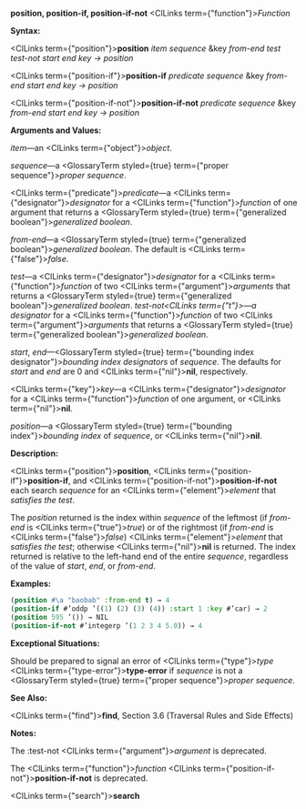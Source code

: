 **position, position-if, position-if-not** <ClLinks  term={"function"}><i>Function</i></ClLinks> 



**Syntax:** 



<ClLinks  term={"position"}><b>position</b></ClLinks> *item sequence* &amp;key *from-end test test-not start end key → position* 



<ClLinks  term={"position-if"}><b>position-if</b></ClLinks> *predicate sequence* &amp;key *from-end start end key → position* 



<ClLinks  term={"position-if-not"}><b>position-if-not</b></ClLinks> *predicate sequence* &amp;key *from-end start end key → position* 



**Arguments and Values:** 



*item*—an <ClLinks  term={"object"}><i>object</i></ClLinks>. 



*sequence*—a <GlossaryTerm styled={true} term={"proper sequence"}><i>proper sequence</i></GlossaryTerm>. 



<ClLinks  term={"predicate"}><i>predicate</i></ClLinks>—a <ClLinks  term={"designator"}><i>designator</i></ClLinks> for a <ClLinks  term={"function"}><i>function</i></ClLinks> of one argument that returns a <GlossaryTerm styled={true} term={"generalized boolean"}><i>generalized boolean</i></GlossaryTerm>. 



 



 



*from-end*—a <GlossaryTerm styled={true} term={"generalized boolean"}><i>generalized boolean</i></GlossaryTerm>. The default is <ClLinks  term={"false"}><i>false</i></ClLinks>. 



*test*—a <ClLinks  term={"designator"}><i>designator</i></ClLinks> for a <ClLinks  term={"function"}><i>function</i></ClLinks> of two <ClLinks  term={"argument"}><i>arguments</i></ClLinks> that returns a <GlossaryTerm styled={true} term={"generalized boolean"}><i>generalized boolean</i></GlossaryTerm>. *test-not<ClLinks  term={"t"}><i>—a </i></ClLinks>designator* for a <ClLinks  term={"function"}><i>function</i></ClLinks> of two <ClLinks  term={"argument"}><i>arguments</i></ClLinks> that returns a <GlossaryTerm styled={true} term={"generalized boolean"}><i>generalized boolean</i></GlossaryTerm>. 



*start*, *end*—<GlossaryTerm styled={true} term={"bounding index designator"}><i>bounding index designators</i></GlossaryTerm> of *sequence*. The defaults for *start* and *end* are 0 and <ClLinks  term={"nil"}><b>nil</b></ClLinks>, respectively. 



<ClLinks  term={"key"}><i>key</i></ClLinks>—a <ClLinks  term={"designator"}><i>designator</i></ClLinks> for a <ClLinks  term={"function"}><i>function</i></ClLinks> of one argument, or <ClLinks  term={"nil"}><b>nil</b></ClLinks>. 



*position*—a <GlossaryTerm styled={true} term={"bounding index"}><i>bounding index</i></GlossaryTerm> of *sequence*, or <ClLinks  term={"nil"}><b>nil</b></ClLinks>. 



**Description:** 



<ClLinks  term={"position"}><b>position</b></ClLinks>, <ClLinks  term={"position-if"}><b>position-if</b></ClLinks>, and <ClLinks  term={"position-if-not"}><b>position-if-not</b></ClLinks> each search *sequence* for an <ClLinks  term={"element"}><i>element</i></ClLinks> that *satisfies the test*. 



The *position* returned is the index within *sequence* of the leftmost (if *from-end* is <ClLinks  term={"true"}><i>true</i></ClLinks>) or of the rightmost (if *from-end* is <ClLinks  term={"false"}><i>false</i></ClLinks>) <ClLinks  term={"element"}><i>element</i></ClLinks> that *satisfies the test*; otherwise <ClLinks  term={"nil"}><b>nil</b></ClLinks> is returned. The index returned is relative to the left-hand end of the entire *sequence*, regardless of the value of *start*, *end*, or *from-end*. 



**Examples:**
```lisp
(position #\a "baobab" :from-end t) → 4 
(position-if #’oddp ’((1) (2) (3) (4)) :start 1 :key #’car) → 2 
(position 595 ’()) → NIL 
(position-if-not #’integerp ’(1 2 3 4 5.0)) → 4 
```
**Exceptional Situations:** 



Should be prepared to signal an error of <ClLinks  term={"type"}><i>type</i></ClLinks> <ClLinks  term={"type-error"}><b>type-error</b></ClLinks> if *sequence* is not a <GlossaryTerm styled={true} term={"proper sequence"}><i>proper sequence</i></GlossaryTerm>. 



**See Also:** 



<ClLinks  term={"find"}><b>find</b></ClLinks>, Section 3.6 (Traversal Rules and Side Effects) 



**Notes:** 



The :test-not <ClLinks  term={"argument"}><i>argument</i></ClLinks> is deprecated. 



The <ClLinks  term={"function"}><i>function</i></ClLinks> <ClLinks  term={"position-if-not"}><b>position-if-not</b></ClLinks> is deprecated. 







 



 



<ClLinks  term={"search"}><b>search</b></ClLinks> 



